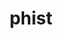 ---
title: "phist"
layout: cache
categories: [package, develop-2024-12-01]
meta: {"versions": ["1.12.1"], "compilers": ["gcc@=11.4.0", "oneapi@=2024.2.1"], "oss": ["ubuntu22.04"], "platforms": ["linux"], "targets": ["neoverse_v1", "neoverse_v2", "x86_64_v3"], "stacks": ["e4s", "e4s-neoverse-v2", "e4s-neoverse_v1", "e4s-oneapi", "root"], "num_specs": 4, "num_specs_by_stack": {"e4s-neoverse_v1": 1, "root": 4, "e4s-neoverse-v2": 1, "e4s": 1, "e4s-oneapi": 1}}
spec_details: [{"hash": "w53fvdey2nrz3scrqfenmp2fuzeodaum", "compiler": "gcc@=11.4.0", "versions": ["1.12.1"], "os": "ubuntu22.04", "platform": "linux", "target": "neoverse_v1", "variants": ["build_system=cmake", "build_type=Release", "+fortran", "generator=make", "+host", "+int64", "~ipo", "kernel_lib=builtin", "+mpi", "+openmp", "outlev=2", "~parmetis", "patches=1fc9ac6", "+scamac", "+shared", "~trilinos"], "stacks": ["e4s-neoverse_v1", "root"], "size": "-", "tarball": "https://binaries.spack.io/develop-2024-12-01/build_cache/linux-ubuntu22.04-neoverse_v1/gcc-11.4.0/phist-1.12.1/linux-ubuntu22.04-neoverse_v1-gcc-11.4.0-phist-1.12.1-w53fvdey2nrz3scrqfenmp2fuzeodaum.spack"}, {"hash": "atsotvbuhi7mrymlb7si43fon7drvm7q", "compiler": "gcc@=11.4.0", "versions": ["1.12.1"], "os": "ubuntu22.04", "platform": "linux", "target": "neoverse_v2", "variants": ["build_system=cmake", "build_type=Release", "+fortran", "generator=make", "+host", "+int64", "~ipo", "kernel_lib=builtin", "+mpi", "+openmp", "outlev=2", "~parmetis", "patches=1fc9ac6", "+scamac", "+shared", "~trilinos"], "stacks": ["root", "e4s-neoverse-v2"], "size": "-", "tarball": "https://binaries.spack.io/develop-2024-12-01/build_cache/linux-ubuntu22.04-neoverse_v2/gcc-11.4.0/phist-1.12.1/linux-ubuntu22.04-neoverse_v2-gcc-11.4.0-phist-1.12.1-atsotvbuhi7mrymlb7si43fon7drvm7q.spack"}, {"hash": "vkab2xsn72g3hnnaemmeiz2xqcay3brx", "compiler": "gcc@=11.4.0", "versions": ["1.12.1"], "os": "ubuntu22.04", "platform": "linux", "target": "x86_64_v3", "variants": ["build_system=cmake", "build_type=Release", "+fortran", "generator=make", "+host", "+int64", "~ipo", "kernel_lib=builtin", "+mpi", "+openmp", "outlev=2", "~parmetis", "patches=1fc9ac6", "+scamac", "+shared", "~trilinos"], "stacks": ["e4s", "root"], "size": "-", "tarball": "https://binaries.spack.io/develop-2024-12-01/build_cache/linux-ubuntu22.04-x86_64_v3/gcc-11.4.0/phist-1.12.1/linux-ubuntu22.04-x86_64_v3-gcc-11.4.0-phist-1.12.1-vkab2xsn72g3hnnaemmeiz2xqcay3brx.spack"}, {"hash": "tusfj2tjwnyo7gfcgxay3weeizn7m3ae", "compiler": "oneapi@=2024.2.1", "versions": ["1.12.1"], "os": "ubuntu22.04", "platform": "linux", "target": "x86_64_v3", "variants": ["build_system=cmake", "build_type=Release", "+fortran", "generator=make", "+host", "+int64", "~ipo", "kernel_lib=builtin", "+mpi", "+openmp", "outlev=2", "~parmetis", "patches=1fc9ac6", "+scamac", "+shared", "~trilinos"], "stacks": ["e4s-oneapi", "root"], "size": "-", "tarball": "https://binaries.spack.io/develop-2024-12-01/build_cache/linux-ubuntu22.04-x86_64_v3/oneapi-2024.2.1/phist-1.12.1/linux-ubuntu22.04-x86_64_v3-oneapi-2024.2.1-phist-1.12.1-tusfj2tjwnyo7gfcgxay3weeizn7m3ae.spack"}]
---